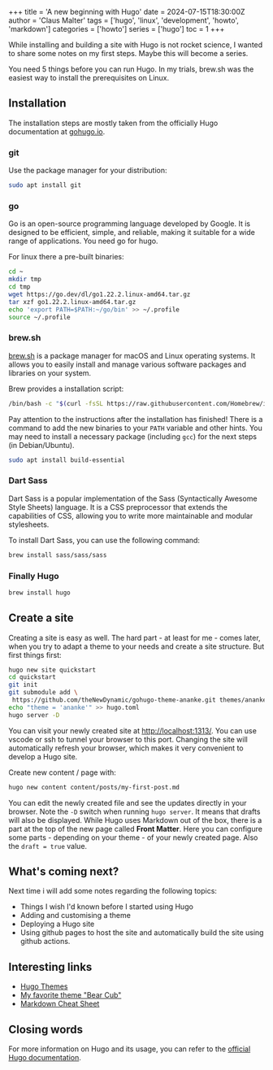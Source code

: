 +++
title = 'A new beginning with Hugo'
date = 2024-07-15T18:30:00Z
author = 'Claus Malter'
tags = ['hugo', 'linux', 'development', 'howto', 'markdown']
categories = ['howto']
series = ['hugo']
toc = 1
+++

While installing and building a site with Hugo is not rocket science, I wanted to share some notes on my first steps. Maybe this will become a series.

You need 5 things before you can run Hugo. In my trials, brew.sh was the easiest way to install the prerequisites on Linux.  

## Installation

The installation steps are mostly taken from the officially Hugo documentation at [gohugo.io](https://gohugo.io).  

### git

Use the package manager for your distribution:

```sh
sudo apt install git
```

### go

Go is an open-source programming language developed by Google. It is designed to be efficient, simple, and reliable, making it suitable for a wide range of applications. You need go for hugo.  

For linux there a pre-built binaries:

```sh
cd ~
mkdir tmp
cd tmp
wget https://go.dev/dl/go1.22.2.linux-amd64.tar.gz
tar xzf go1.22.2.linux-amd64.tar.gz
echo 'export PATH=$PATH:~/go/bin' >> ~/.profile
source ~/.profile
```

### brew.sh

[brew.sh](https://brew.sh) is a package manager for macOS and Linux operating systems. It allows you to easily install and manage various software packages and libraries on your system.

Brew provides a installation script:

```sh
/bin/bash -c "$(curl -fsSL https://raw.githubusercontent.com/Homebrew/install/HEAD/install.sh)"
```

Pay attention to the instructions after the installation has finished! There is a command to add the new binaries to your `PATH` variable and other hints. You may need to install a necessary package (including `gcc`) for the next steps (in Debian/Ubuntu).

```sh
sudo apt install build-essential
```

### Dart Sass

Dart Sass is a popular implementation of the Sass (Syntactically Awesome Style Sheets) language. It is a CSS preprocessor that extends the capabilities of CSS, allowing you to write more maintainable and modular stylesheets.  

To install Dart Sass, you can use the following command:

```sh
brew install sass/sass/sass
```

### Finally Hugo

```sh
brew install hugo
```

## Create a site

Creating a site is easy as well. The hard part - at least for me - comes later, when you try to adapt a theme to your needs and create a site structure. But first things first:

```sh
hugo new site quickstart
cd quickstart
git init
git submodule add \
 https://github.com/theNewDynamic/gohugo-theme-ananke.git themes/ananke
echo "theme = 'ananke'" >> hugo.toml
hugo server -D
```

You can visit your newly created site at <http://localhost:1313/>. You can use vscode or ssh to tunnel your browser to this port. Changing the site will automatically refresh your browser, which makes it very convenient to develop a Hugo site.  

Create new content / page with:

```sh
hugo new content content/posts/my-first-post.md
```

You can edit the newly created file and see the updates directly in your browser. Note the `-D` switch when running `hugo server`. It means that drafts will also be displayed. While Hugo uses Markdown out of the box, there is a part at the top of the new page called **Front Matter**. Here you can configure some parts - depending on your theme - of your newly created page. Also the `draft = true` value.

## What's coming next?

Next time i will add some notes regarding the following topics:

- Things I wish I'd known before I started using Hugo
- Adding and customising a theme
- Deploying a Hugo site
- Using github pages to host the site and automatically build the site using github actions.

## Interesting links

- [Hugo Themes](https://themes.gohugo.io/)
- [My favorite theme "Bear Cub"](https://github.com/clente/hugo-bearcub)
- [Markdown Cheat Sheet](https://www.markdownguide.org/cheat-sheet/)

## Closing words

For more information on Hugo and its usage, you can refer to the [official Hugo documentation](https://gohugo.io/documentation/).
